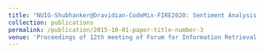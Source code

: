```yaml
---
title: "NUIG-Shubhanker@Dravidian-CodeMix-FIRE2020: Sentiment Analysis of Code-Mixed Dravidian text using XLNet, Banerjee S., Jayapal A., and Thavareesan S."
collection: publications
permalink: /publication/2015-10-01-paper-title-number-3
venue: 'Proceedings of 12th meeting of Forum for Information Retrieval Evaluation 2020, Kolkata, India'
---
```


